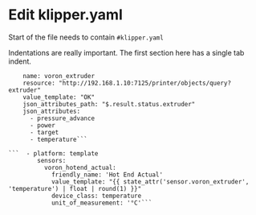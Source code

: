 # Edit klipper.yaml

Start of the file needs to contain
`#klipper.yaml`

Indentations are really important. The first section here has a single tab indent.

``` - platform: rest
    name: voron_extruder
    resource: "http://192.168.1.10:7125/printer/objects/query?extruder"
    value_template: "OK"
    json_attributes_path: "$.result.status.extruder"
    json_attributes:
      - pressure_advance
      - power
      - target
      - temperature```
      
```  - platform: template
        sensors:
          voron_hotend_actual:
            friendly_name: 'Hot End Actual'
            value_template: "{{ state_attr('sensor.voron_extruder', 'temperature') | float | round(1) }}"
            device_class: temperature
            unit_of_measurement: '°C'```
